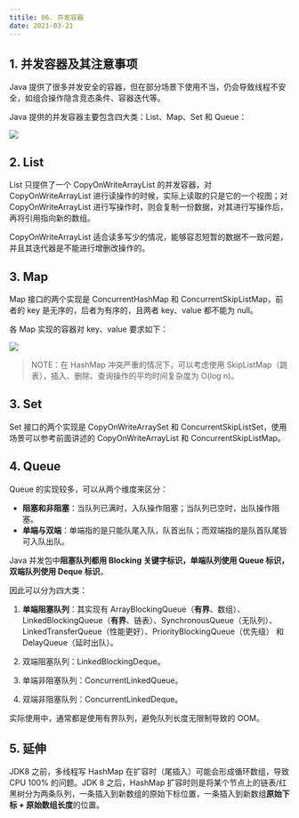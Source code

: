```yaml
---
titile: 06. 并发容器
date: 2021-03-21
---
```


## 1. 并发容器及其注意事项

Java 提供了很多并发安全的容器，但在部分场景下使用不当，仍会导致线程不安全，如组合操作隐含竞态条件、容器迭代等。

Java 提供的并发容器主要包含四大类：List、Map、Set 和 Queue：

![](https://static001.geekbang.org/resource/image/a2/1d/a20efe788caf4f07a4ad027639c80b1d.png)

## 2. List

List 只提供了一个 CopyOnWriteArrayList 的并发容器，对 CopyOnWriteArrayList 进行读操作的时候，实际上读取的只是它的一个视图；对 CopyOnWriteArrayList 进行写操作时，则会复制一份数据，对其进行写操作后，再将引用指向新的数组。

CopyOnWriteArrayList 适合读多写少的情况，能够容忍短暂的数据不一致问题，并且其迭代器是不能进行增删改操作的。

## 3. Map

Map 接口的两个实现是 ConcurrentHashMap 和 ConcurrentSkipListMap，前者的 key 是无序的，后者为有序的，且两者 key、value 都不能为 null。

各 Map 实现的容器对 key、value 要求如下：

![](https://static001.geekbang.org/resource/image/6d/be/6da9933b6312acf3445f736262425abe.png)

> NOTE：在 HashMap 冲突严重的情况下，可以考虑使用 SkipListMap（跳表），插入、删除、查询操作的平均时间复杂度为 O(log n)。

## 3. Set

Set 接口的两个实现是 CopyOnWriteArraySet 和 ConcurrentSkipListSet，使用场景可以参考前面讲述的 CopyOnWriteArrayList 和 ConcurrentSkipListMap。

## 4. Queue

Queue 的实现较多，可以从两个维度来区分：

- **阻塞和非阻塞**：当队列已满时，入队操作阻塞；当队列已空时，出队操作阻塞。
- **单端与双端**：单端指的是只能队尾入队，队首出队；而双端指的是队首队尾皆可入队出队。

Java 并发包中**阻塞队列都用 Blocking 关键字标识，单端队列使用 Queue 标识，双端队列使用 Deque 标识**。

因此可以分为四大类：

1. **单端阻塞队列**：其实现有 ArrayBlockingQueue（**有界**、数组）、LinkedBlockingQueue（**有界**、链表）、SynchronousQueue（无队列）、LinkedTransferQueue（性能更好）、PriorityBlockingQueue（优先级） 和 DelayQueue（延时出队）。

2. 双端阻塞队列：LinkedBlockingDeque。
3. 单端非阻塞队列：ConcurrentLinkedQueue。
4. 双端非阻塞队列：ConcurrentLinkedDeque。

实际使用中，通常都是使用有界队列，避免队列长度无限制导致的 OOM。

## 5. 延伸

JDK8 之前，多线程写 HashMap 在扩容时（尾插入）可能会形成循环数组，导致 CPU 100% 的问题。JDK 8 之后，HashMap 扩容时则是将某个节点上的链表/红黑树分为两条队列，一条插入到新数组的原始下标位置，一条插入到新数组**原始下标 + 原始数组长度**的位置。